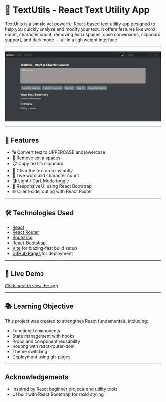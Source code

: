 # 📝 TextUtils - React Text Utility App

TextUtils is a simple yet powerful React-based text utility app designed to help you quickly analyze and modify your text. It offers features like word count, character count, removing extra spaces, case conversions, clipboard support, and dark mode — all in a lightweight interface.

---

![TextUtils](Screenshot.png)

---

## 🚀 Features

- 🔠 Convert text to UPPERCASE and lowercase
- 🧹 Remove extra spaces
- 📋 Copy text to clipboard
- 🧼 Clear the text area instantly
- 🧮 Live word and character count
- 🌗 Light / Dark Mode toggle
- 📱 Responsive UI using React Bootstrap
- 🌐 Client-side routing with React Router

---

## 🛠️ Technologies Used

- [React](https://reactjs.org/)
- [React Router](https://reactrouter.com/)
- [Bootstrap](https://getbootstrap.com/)
- [React-Bootstrap](https://react-bootstrap.github.io/)
- [Vite](https://vitejs.dev/) for blazing-fast build setup
- [GitHub Pages](https://pages.github.com/) for deployment

---

## 🔗 Live Demo
[Click here to view the app](https://tannuu29.github.io/text-utils-app/)

---

## 📚 Learning Objective
This project was created to strengthen React fundamentals, including:

- Functional components
- State management with hooks
- Props and component reusability
- Routing with react-router-dom
- Theme switching
- Deployment using gh-pages

---

## Acknowledgements
- Inspired by React beginner projects and utility tools
- UI built with React Bootstrap for rapid styling
